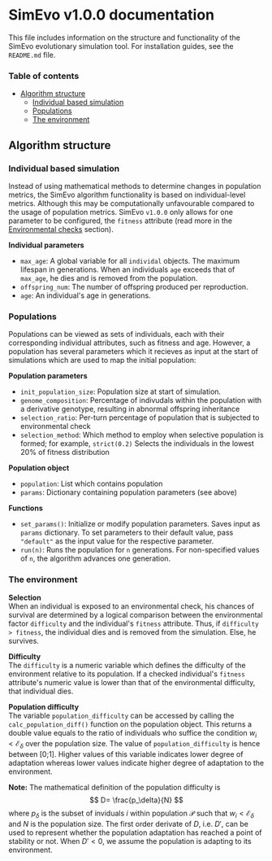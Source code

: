 # SimEvo v1.0.0 documentation
This file includes information on the structure and functionality
of the SimEvo evolutionary simulation tool. For installation guides,
see the ```README.md``` file.

### Table of contents
- [Algorithm structure](#algorithm-structure)
    - [Individual based simulation](#individual-based-simulation)
    - [Populations](#populations)
    - [The environment](#the-environment)

## Algorithm structure
### Individual based simulation
Instead of using mathematical methods to determine changes in population metrics, the SimEvo algorithm functionality is based on individual-level metrics. Although this may be computationally unfavourable compared to the usage of population metrics. SimEvo ```v1.0.0```
only allows for one parameter to be configured, the ```fitness``` attribute (read more in the [Environmental checks](#environmental-checks) section).

**Individual parameters**
- ```max_age```: A global variable for all ```individal``` objects. The maximum lifespan in generations. When an individuals ```age``` exceeds that of ```max_age```, he dies and is removed from the population.
- ```offspring_num```: The number of offspring produced per reproduction.
- ```age```: An individual's age in generations.
### Populations
Populations can be viewed as sets of individuals, each with their corresponding individual attributes, such as fitness and age. However, a population has several parameters which it recieves as input at the start of simulations which are used to map the initial population:

**Population parameters**
- ```init_population_size```: Population size at start of simulation.
- ```genome_composition```: Percentage of indivudals within the population with a derivative genotype, resulting in abnormal offspring inheritance
- ```selection_ratio```: Per-turn percentage of population that is subjected to environmental check
- ```selection_method```: Which method to employ when selective population is formed; for example, ```strict(0.2)``` Selects the individuals in the lowest 20% of fitness distribution

**Population object**
- ```population```: List which contains population
- ```params```: Dictionary containing population parameters (see above)

**Functions**
- ```set_params()```: Initialize or modify population parameters. Saves input as ```params``` dictionary. To set parameters to their default value, pass ```"default"``` as the input value for the respective parameter.
- ```run(n)```: Runs the population for ```n``` generations. For non-specified values of ```n```, the algorithm advances one generation.
### The environment
**Selection**<br>
When an individual is exposed to an environmental check, his chances of survival are determined by a logical comparison between the environmental factor ```difficulty``` and the individual's ```fitness``` attribute. Thus, if ```difficulty > fitness```, the individual dies and is removed from the simulation. Else, he survives.

**Difficulty**<br>
The ```difficulty``` is a numeric variable which defines the difficulty of the environment relative to its population. If a checked individual's ```fitness``` attribute's numeric value is lower than that of the environmental difficulty, that individual dies.

**Population difficulty**<br>
The variable ```population_difficulty``` can be accessed by calling the ```calc_population_diff()``` function on the population object. This returns a double value equals to the ratio of individuals who suffice the condition $w_i < \mathscr E_\delta$ over the population size. The value of ```population_difficulty``` is hence between [0;1]. Higher values of this variable indicates lower degree of adaptation whereas lower values indicate higher degree of adaptation to the environment.

**Note:** The mathematical definition of the population difficulty is
$$
    D= \frac{p_\delta}{N}
$$
where $p_\delta$ is the subset of inviduals $i$ within population $\mathscr P$ such that $w_i < \mathscr E_\delta$ and $N$ is the population size. The first order derivate of $D$, i.e. $D'$, can be used to represent whether the population adaptation has reached a point of stability or not. When $D' < 0$, we assume the population is adapting to its environment.